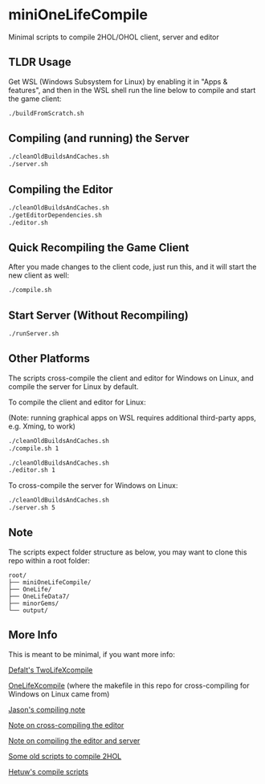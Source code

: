 # miniOneLifeCompile

 Minimal scripts to compile 2HOL/OHOL client, server and editor

## TLDR Usage

Get WSL (Windows Subsystem for Linux) by enabling it in "Apps & features", and then in the WSL shell run the line below to compile and start the game client:

```bash
./buildFromScratch.sh
```

## Compiling (and running) the Server

```bash
./cleanOldBuildsAndCaches.sh
./server.sh
```

## Compiling the Editor

```bash
./cleanOldBuildsAndCaches.sh
./getEditorDependencies.sh
./editor.sh
```

## Quick Recompiling the Game Client

After you made changes to the client code, just run this, and it will start the new client as well:

```bash
./compile.sh
```

## Start Server (Without Recompiling)

```bash
./runServer.sh
```

## Other Platforms

The scripts cross-compile the client and editor for Windows on Linux, and compile the server for Linux by default. 

To compile the client and editor for Linux:

(Note: running graphical apps on WSL requires additional third-party apps, e.g. Xming, to work)

```bash
./cleanOldBuildsAndCaches.sh
./compile.sh 1
```

```bash
./cleanOldBuildsAndCaches.sh
./editor.sh 1
```

To cross-compile the server for Windows on Linux:

```bash
./cleanOldBuildsAndCaches.sh
./server.sh 5
```

## Note 

The scripts expect folder structure as below, you may want to clone this repo within a root folder:
```
root/
├── miniOneLifeCompile/
├── OneLife/
├── OneLifeData7/
├── minorGems/
└── output/
```

## More Info

This is meant to be minimal, if you want more info:

[Defalt's TwoLifeXcompile](https://github.com/Defalt36/TwoLifeXcompile)

[OneLifeXcompile](https://github.com/Joriom/OneLifeXcompile) (where the makefile in this repo for cross-compiling for Windows on Linux came from)

[Jason's compiling note](http://onehouronelife.com/compileNotes.php?nocounter=1)

[Note on cross-compiling the editor](https://github.com/jasonrohrer/OneLife/blob/dba27afbcee804026962f9fae319540f45fd6e42/documentation/devProcess/mingwNotes.txt)

[Note on compiling the editor and server](https://github.com/jasonrohrer/OneLife/blob/dba27afbcee804026962f9fae319540f45fd6e42/documentation/EditorAndServerBuildNotes.txt)

[Some old scripts to compile 2HOL](https://github.com/twohoursonelife/2HOL)

[Hetuw's compile scripts](https://github.com/hetuw/OneLife/tree/master/scripts/hetuwScripts)
